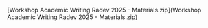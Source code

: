 [Workshop Academic Writing Radev 2025 - Materials.zip](Workshop Academic Writing Radev 2025 - Materials.zip)
